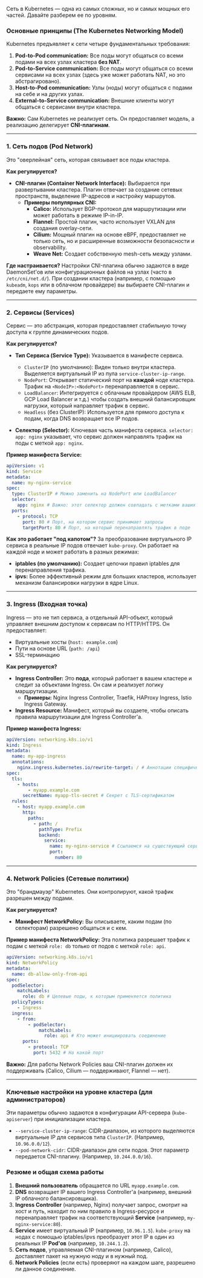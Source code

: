  Сеть в Kubernetes — одна из самых сложных, но и самых мощных его частей. Давайте разберем ее по уровням.

### Основные принципы (The Kubernetes Networking Model)

Kubernetes предъявляет к сети четыре фундаментальных требования:

1.  **Pod-to-Pod communication:** Все поды могут общаться со всеми подами на всех узлах кластера **без NAT**.
2.  **Pod-to-Service communication:** Все поды могут общаться со всеми сервисами на всех узлах (здесь уже может работать NAT, но это абстрагировано).
3.  **Host-to-Pod communication:** Узлы (ноды) могут общаться с подами на себе и на других узлах.
4.  **External-to-Service communication:** Внешние клиенты могут общаться с сервисами внутри кластера.

**Важно:** Сам Kubernetes не реализует сеть. Он предоставляет модель, а реализацию делегирует **CNI-плагинам**.

---

### 1. Сеть подов (Pod Network)

Это "оверлейная" сеть, которая связывает все поды кластера.

**Как регулируется?**
*   **CNI-плагин (Container Network Interface):** Выбирается при развертывании кластера. Плагин отвечает за создание сетевых пространств, выделение IP-адресов и настройку маршрутов.
    *   **Примеры популярных CNI:**
        *   **Calico:** Использует BGP-протокол для маршрутизации или может работать в режиме IP-in-IP.
        *   **Flannel:** Простой плагин, часто использует VXLAN для создания overlay-сети.
        *   **Cilium:** Мощный плагин на основе eBPF, предоставляет не только сеть, но и расширенные возможности безопасности и observability.
        *   **Weave Net:** Создает собственную mesh-сеть между узлами.

**Где настраивается?**
Настройки CNI-плагина обычно задаются в виде DaemonSet'ов или конфигурационных файлов на узлах (часто в `/etc/cni/net.d/`). При создании кластера (например, с помощью `kubeadm`, `kops` или в облачном провайдере) вы выбираете CNI-плагин и передаете ему параметры.

---

### 2. Сервисы (Services)

Сервис — это абстракция, которая предоставляет стабильную точку доступа к группе динамических подов.

**Как регулируется?**
*   **Тип Сервиса (Service Type):** Указывается в манифесте сервиса.
    *   `ClusterIP` (по умолчанию): Виден только внутри кластера. Выделяется виртуальный IP из пула `service-cluster-ip-range`.
    *   `NodePort`: Открывает статический порт на **каждой** ноде кластера. Трафик на `<NodeIP>:<NodePort>` перенаправляется в сервис.
    *   `LoadBalancer`: Интегрируется с облачным провайдером (AWS ELB, GCP Load Balancer и т.д.) чтобы создать внешний балансировщик нагрузки, который направляет трафик в сервис.
    *   `Headless` (без ClusterIP): Используется для прямого доступа к подам, когда DNS возвращает все IP подов.

*   **Селектор (Selector):** Ключевая часть манифеста сервиса. `selector: app: nginx` указывает, что сервис должен направлять трафик на поды с меткой `app: nginx`.

**Пример манифеста Service:**
```yaml
apiVersion: v1
kind: Service
metadata:
  name: my-nginx-service
spec:
  type: ClusterIP # Можно заменить на NodePort или LoadBalancer
  selector:
    app: nginx # Важно: этот селектор должен совпадать с метками ваших подов!
  ports:
    - protocol: TCP
      port: 80 # Порт, на котором сервис принимает запросы
      targetPort: 80 # Порт, на который перенаправлять трафик в поде
```

**Как это работает "под капотом"?**
За преобразование виртуального IP сервиса в реальные IP подов отвечает `kube-proxy`. Он работает на каждой ноде и может работать в разных режимах:
*   **iptables (по умолчанию):** Создает цепочки правил iptables для перенаправления трафика.
*   **ipvs:** Более эффективный режим для больших кластеров, использует механизм балансировки нагрузки в ядре Linux.

---

### 3. Ingress (Входная точка)

Ingress — это не тип сервиса, а отдельный API-объект, который управляет внешним доступом к сервисам по HTTP/HTTPS. Он предоставляет:
*   Виртуальные хосты (`host: example.com`)
*   Пути на основе URL (`path: /api`)
*   SSL-терминацию

**Как регулируется?**
*   **Ingress Controller:** Это **пода**, который работает в вашем кластере и следит за объектами Ingress. Он сам и реализует логику маршрутизации.
    *   **Примеры:** Nginx Ingress Controller, Traefik, HAProxy Ingress, Istio Ingress Gateway.
*   **Ingress Resource:** Манифест, который вы создаете, чтобы описать правила маршрутизации для Ingress Controller'а.

**Пример манифеста Ingress:**
```yaml
apiVersion: networking.k8s.io/v1
kind: Ingress
metadata:
  name: my-app-ingress
  annotations:
    nginx.ingress.kubernetes.io/rewrite-target: / # Аннотации специфичны для контроллера!
spec:
  tls:
    - hosts:
        - myapp.example.com
      secretName: myapp-tls-secret # Секрет с TLS-сертификатом
  rules:
    - host: myapp.example.com
      http:
        paths:
          - path: /
            pathType: Prefix
            backend:
              service:
                name: my-nginx-service # Ссылаемся на существующий сервис
                port:
                  number: 80
```

---

### 4. Network Policies (Сетевые политики)

Это "брандмауэр" Kubernetes. Они контролируют, какой трафик разрешен между подами.

**Как регулируется?**
*   **Манифест NetworkPolicy:** Вы описываете, каким подам (по селекторам) разрешено общаться и с кем.

**Пример манифеста NetworkPolicy:**
Эта политика разрешает трафик к подам с меткой `role: db` только от подов с меткой `role: api`.
```yaml
apiVersion: networking.k8s.io/v1
kind: NetworkPolicy
metadata:
  name: db-allow-only-from-api
spec:
  podSelector:
    matchLabels:
      role: db # Целевые поды, к которым применяется политика
  policyTypes:
    - Ingress
  ingress:
    - from:
        - podSelector:
            matchLabels:
              role: api # Кто может инициировать соединение
      ports:
        - protocol: TCP
          port: 5432 # На какой порт
```

**Важно:** Для работы Network Policies ваш CNI-плагин должен их поддерживать (Calico, Cilium — поддерживают, Flannel — нет).

---

### Ключевые настройки на уровне кластера (для администраторов)

Эти параметры обычно задаются в конфигурации API-сервера (`kube-apiserver`) при инициализации кластера.

*   `--service-cluster-ip-range`: CIDR-диапазон, из которого выделяются виртуальные IP для сервисов типа `ClusterIP`. (Например, `10.96.0.0/12`).
*   `--pod-network-cidr`: CIDR-диапазон для сети подов. Этот параметр передается CNI-плагину. (Например, `10.244.0.0/16`).

### Резюме и общая схема работы

1.  **Внешний пользователь** обращается по URL `myapp.example.com`.
2.  **DNS** возвращает IP вашего Ingress Controller'а (например, внешний IP облачного балансировщика).
3.  **Ingress Controller** (например, Nginx) получает запрос, смотрит на хост и путь, находит по ним правило в Ingress-ресурсе и перенаправляет трафик на соответствующий **Service** (например, `my-nginx-service:80`).
4.  **Service** имеет виртуальный IP (например, `10.96.1.5`). `kube-proxy` на нодах с помощью iptables/ipvs преобразует этот IP в один из реальных IP **Pod'ов** (например, `10.244.1.2`).
5.  **Сеть подов**, управляемая CNI-плагином (например, Calico), доставляет пакет на нужную ноду и в нужный под.
6.  **Network Policies** (если есть) проверяют на каждом шаге, разрешено ли данное соединение.